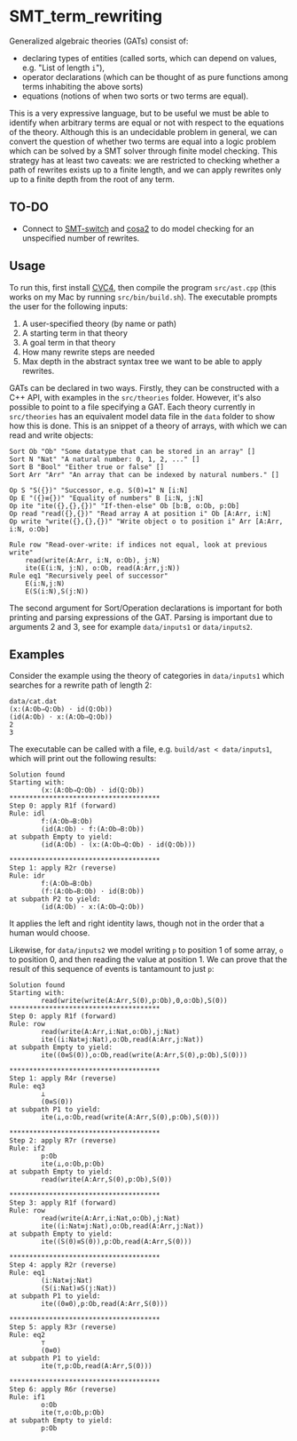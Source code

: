# SMT_term_rewriting

Generalized algebraic theories (GATs) consist of:
- declaring types of entities (called sorts, which can depend on values, e.g. "List of length `i`"),
- operator declarations (which can be thought of as pure functions among terms inhabiting the above sorts)
- equations (notions of when two sorts or two terms are equal).

This is a very expressive language, but to be useful we must be able to identify when arbitrary terms are equal or not with respect to the equations of the theory. Although this is an undecidable problem in general, we can convert the question of whether two terms are equal into a logic problem which can be solved by a SMT solver through finite model checking. This strategy has at least two caveats: we are restricted to checking whether a path of rewrites exists up to a finite length, and we can apply rewrites only up to a finite depth from the root of any term.


## TO-DO
 - Connect to [SMT-switch](https://github.com/makaimann/smt-switch) and [cosa2](https://github.com/upscale-project/cosa2) to do model checking for an unspecified number of rewrites.

## Usage

To run this, first install [CVC4](https://github.com/CVC4/CVC4), then compile the program `src/ast.cpp` (this works on my Mac by running `src/bin/build.sh`). The executable prompts the user for the following inputs:
1. A user-specified theory (by name or path)
2. A starting term in that theory
3. A goal term in that theory
4. How many rewrite steps are needed
5. Max depth in the abstract syntax tree we want to be able to apply rewrites.

GATs can be declared in two ways. Firstly, they can be constructed with a C++ API, with examples in the `src/theories` folder. However, it's also possible to point to a file specifying a GAT. Each theory currently in `src/theories` has an equivalent model data file in the `data` folder to show how this is done. This is an snippet of a theory of arrays, with which we can read and write objects:
```
Sort Ob "Ob" "Some datatype that can be stored in an array" []
Sort N "Nat" "A natural number: 0, 1, 2, ..." []
Sort B "Bool" "Either true or false" []
Sort Arr "Arr" "An array that can be indexed by natural numbers." []

Op S "S({})" "Successor, e.g. S(0)=1" N [i:N]
Op E "({}≡{})" "Equality of numbers" B [i:N, j:N]
Op ite "ite({},{},{})" "If-then-else" Ob [b:B, o:Ob, p:Ob]
Op read "read({},{})" "Read array A at position i" Ob [A:Arr, i:N]
Op write "write({},{},{})" "Write object o to position i" Arr [A:Arr, i:N, o:Ob]

Rule row "Read-over-write: if indices not equal, look at previous write"
    read(write(A:Arr, i:N, o:Ob), j:N)
    ite(E(i:N, j:N), o:Ob, read(A:Arr,j:N))
Rule eq1 "Recursively peel of successor"
    E(i:N,j:N)
    E(S(i:N),S(j:N))
```

The second argument for Sort/Operation declarations is important for both printing and parsing expressions of the GAT. Parsing is important due to arguments 2 and 3, see for example `data/inputs1` or `data/inputs2`.

## Examples

Consider the example using the theory of categories in `data/inputs1` which searches for a rewrite path of length 2:
```
data/cat.dat
(x:(A:Ob⇒Q:Ob) ⋅ id(Q:Ob))
(id(A:Ob) ⋅ x:(A:Ob⇒Q:Ob))
2
3
```

The executable can be called with a file, e.g. `build/ast < data/inputs1`, which will print out the following results:

```
Solution found
Starting with:
        (x:(A:Ob⇒Q:Ob) ⋅ id(Q:Ob))
**************************************
Step 0: apply R1f (forward)
Rule: idl
        f:(A:Ob⇒B:Ob)
        (id(A:Ob) ⋅ f:(A:Ob⇒B:Ob))
at subpath Empty to yield:
        (id(A:Ob) ⋅ (x:(A:Ob⇒Q:Ob) ⋅ id(Q:Ob)))

**************************************
Step 1: apply R2r (reverse)
Rule: idr
        f:(A:Ob⇒B:Ob)
        (f:(A:Ob⇒B:Ob) ⋅ id(B:Ob))
at subpath P2 to yield:
        (id(A:Ob) ⋅ x:(A:Ob⇒Q:Ob))
````
It applies the left and right identity laws, though not in the order that a human would choose.

Likewise, for `data/inputs2` we model writing `p` to position 1 of some array, `o` to position 0, and then reading the value at position 1. We can prove that the result of this sequence of events is tantamount to just `p`:
```
Solution found
Starting with:
        read(write(write(A:Arr,S(0),p:Ob),0,o:Ob),S(0))
**************************************
Step 0: apply R1f (forward)
Rule: row
        read(write(A:Arr,i:Nat,o:Ob),j:Nat)
        ite((i:Nat≡j:Nat),o:Ob,read(A:Arr,j:Nat))
at subpath Empty to yield:
        ite((0≡S(0)),o:Ob,read(write(A:Arr,S(0),p:Ob),S(0)))

**************************************
Step 1: apply R4r (reverse)
Rule: eq3
        ⊥
        (0≡S(0))
at subpath P1 to yield:
        ite(⊥,o:Ob,read(write(A:Arr,S(0),p:Ob),S(0)))

**************************************
Step 2: apply R7r (reverse)
Rule: if2
        p:Ob
        ite(⊥,o:Ob,p:Ob)
at subpath Empty to yield:
        read(write(A:Arr,S(0),p:Ob),S(0))

**************************************
Step 3: apply R1f (forward)
Rule: row
        read(write(A:Arr,i:Nat,o:Ob),j:Nat)
        ite((i:Nat≡j:Nat),o:Ob,read(A:Arr,j:Nat))
at subpath Empty to yield:
        ite((S(0)≡S(0)),p:Ob,read(A:Arr,S(0)))

**************************************
Step 4: apply R2r (reverse)
Rule: eq1
        (i:Nat≡j:Nat)
        (S(i:Nat)≡S(j:Nat))
at subpath P1 to yield:
        ite((0≡0),p:Ob,read(A:Arr,S(0)))

**************************************
Step 5: apply R3r (reverse)
Rule: eq2
        ⊤
        (0≡0)
at subpath P1 to yield:
        ite(⊤,p:Ob,read(A:Arr,S(0)))

**************************************
Step 6: apply R6r (reverse)
Rule: if1
        o:Ob
        ite(⊤,o:Ob,p:Ob)
at subpath Empty to yield:
        p:Ob
```